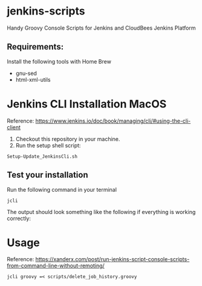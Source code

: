 # jenkins-scripts
Handy Groovy Console Scripts for Jenkins and CloudBees Jenkins Platform

## Requirements:
Install the following tools with Home Brew

- gnu-sed
- html-xml-utils

# Jenkins CLI Installation MacOS
Reference: https://www.jenkins.io/doc/book/managing/cli/#using-the-cli-client
1. Checkout this repository in your machine. 
2. Run the setup shell script:
```
Setup-Update_JenkinsCli.sh
```

## Test your installation
Run the following command in your terminal
```
jcli
```
The output should look something like the following if everything is working correctly:


# Usage
Reference: https://xanderx.com/post/run-jenkins-script-console-scripts-from-command-line-without-remoting/
```
jcli groovy =< scripts/delete_job_history.groovy
```
